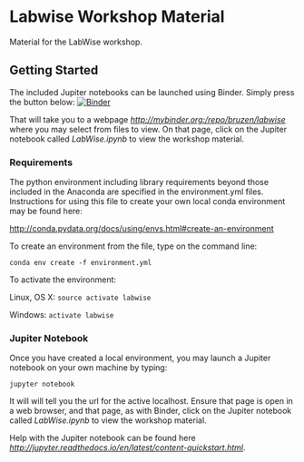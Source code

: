 # Labwise Workshop Material

Material for the LabWise workshop.

## Getting Started

The included Jupiter notebooks can be launched using Binder. Simply press the button below:
[![Binder](http://mybinder.org/badge.svg)](http://mybinder.org:/repo/bruzen/labwise)

That will take you to a webpage *http://mybinder.org:/repo/bruzen/labwise*  where you may select from files to view. On that page, click on the Jupiter notebook called *LabWise.ipynb*  to view the workshop material.

### Requirements

The python environment including library requirements beyond those included in the Anaconda are specified in the environment.yml files. Instructions for using this file to create your own local conda environment may be found here:

http://conda.pydata.org/docs/using/envs.html#create-an-environment

To create an environment from the file, type on the command line:

```
conda env create -f environment.yml
```

To activate the environment:

Linux, OS X:  ```source activate labwise```

Windows: ```activate labwise```

### Jupiter Notebook

Once you have created a local environment, you may launch a Jupiter notebook on your own machine by typing:


```
jupyter notebook
```

It will will tell you the url for the active localhost. Ensure that page is open in a web browser, and that page, as with Binder, click on the Jupiter notebook called *LabWise.ipynb*  to view the workshop material.

Help with the Jupiter notebook can be found here *http://jupyter.readthedocs.io/en/latest/content-quickstart.html*.


